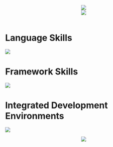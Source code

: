 <p align="center">
  <img src="https://capsule-render.vercel.app/api?type=waving&color=gradient&height=300&section=header&text=Welcome!&fontSize=90" />
  <br/>
  <img src="https://www.codewars.com/users/K401M/badges/large" />
  <br/>
  <br/>
</p>

  # Language Skills
  <img src="https://skillicons.dev/icons?i=c,cs,cpp,kotlin,scala,java,python,lua,javascript,html,css,react,nodejs,md,bash" />
  
  # Framework Skills
  <img src="https://skillicons.dev/icons?i=spring,ktor,flask,postman,hibernate,sqlite,mysql,gradle,maven,npm,yarn,webpack,git,nginx" />
  
  # Integrated Development Environments
  <img src="https://skillicons.dev/icons?i=idea,clion,pycharm,vscode,visualstudio,androidstudio,eclipse,unity,vim,sublime,processing,latex" />
  
<!--   <img src="https://komarev.com/ghpvc/?username=8593k&color=blue" /> -->

<p align="center">
  <img src="https://github-readme-stats.vercel.app/api?username=8593k&show_icons=true" />
</p>

<!--
**8593K/8593K** is a ✨ _special_ ✨ repository because its `README.md` (this file) appears on your GitHub profile.

Here are some ideas to get you started:

- 🔭 I’m currently working on ...
- 🌱 I’m currently learning ...
- 👯 I’m looking to collaborate on ...
- 🤔 I’m looking for help with ...
- 💬 Ask me about ...
- 📫 How to reach me: ...
- 😄 Pronouns: ...
- ⚡ Fun fact: ...
-->
